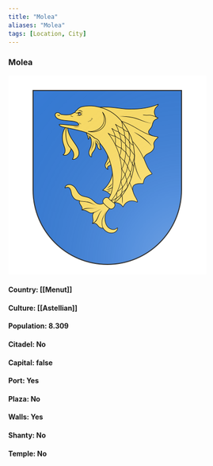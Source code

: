 ```yaml
---
title: "Molea"
aliases: "Molea"
tags: [Location, City]
---
```

### Molea
![](attachment/acaff183fa6b8c692a6f9344d2d66ea8.svg)

#### Country: [[Menut]]

#### Culture: [[Astellian]]

#### Population: 8.309

#### Citadel: No

#### Capital: false

#### Port: Yes

#### Plaza: No

#### Walls: Yes

#### Shanty: No

#### Temple: No

